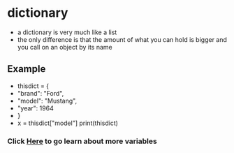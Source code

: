 # dictionary #
- a dictionary is very much like a list
- the only difference is that the amount of what you can hold is bigger and you call on an object by its name
## Example ##
- thisdict = {
-  "brand": "Ford",
- "model": "Mustang",
- "year": 1964
- }
- x = thisdict["model"]
print(thisdict)
### Click [Here](https://github.com/AileshC/Basic_Python/blob/master/Type.md) to go learn about more variables ###
